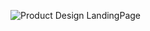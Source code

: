 ![Product Design LandingPage](https://user-images.githubusercontent.com/90946899/200291938-4166a093-5b6e-4ec6-81f6-3f1cb3403dd2.png)
